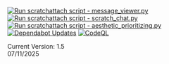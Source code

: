 [![Run scratchattach script - message_viewer.py](https://github.com/bossOfCode/scratchattach/actions/workflows/action1.yml/badge.svg)](https://github.com/bossOfCode/scratchattach/actions/workflows/action1.yml)
[![Run scratchattach script - scratch_chat.py](https://github.com/bossOfCode/scratchattach/actions/workflows/action2.yml/badge.svg)](https://github.com/bossOfCode/scratchattach/actions/workflows/action2.yml) 
[![Run scratchattach script - aesthetic_prioritizing.py](https://github.com/bossOfCode/scratchattach/actions/workflows/action4.yml/badge.svg)](https://github.com/bossOfCode/scratchattach/actions/workflows/action4.yml)
[![Dependabot Updates](https://github.com/bossOfCode/scratchattach/actions/workflows/dependabot/dependabot-updates/badge.svg)](https://github.com/bossOfCode/scratchattach/actions/workflows/dependabot/dependabot-updates) 
[![CodeQL](https://github.com/bossOfCode/scratchattach/actions/workflows/github-code-scanning/codeql/badge.svg)](https://github.com/bossOfCode/scratchattach/actions/workflows/github-code-scanning/codeql)

Current Version: 1.5 <br>
07/11/2025
